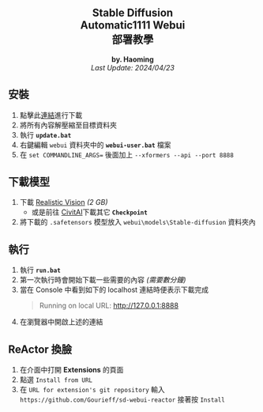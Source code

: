 ﻿<h2 align="center">Stable Diffusion<br>Automatic1111 Webui<br>部署教學</h2>

<p align="center"><b>by. Haoming</b><br><i>Last Update: 2024/04/23</i></p>

## 安裝

1. 點擊此[連結](https://github.com/lllyasviel/stable-diffusion-webui-forge/releases/download/latest/webui_forge_cu121_torch21.7z)進行下載
3. 將所有內容解壓縮至目標資料夾
4. 執行 **`update.bat`**
5. 右鍵編輯 `webui` 資料夾中的 **`webui-user.bat`** 檔案
6. 在 `set COMMANDLINE_ARGS=` 後面加上 `--xformers --api --port 8888`

## 下載模型

1. 下載 [Realistic Vision](https://civitai.com/api/download/models/130072?type=Model&format=SafeTensor&size=pruned&fp=fp16) *(2 GB)*
    - 或是前往 [CivitAI](https://civitai.com/models)下載其它 **`Checkpoint`**
2. 將下載的 `.safetensors` 模型放入 `webui\models\Stable-diffusion` 資料夾內

## 執行

1. 執行 **`run.bat`**
2. 第一次執行時會開始下載一些需要的內容 *(需要數分鐘)*
3. 當在 Console 中看到如下的 localhost 連結時便表示下載完成
    > Running on local URL:  http://127.0.0.1:8888
4. 在瀏覽器中開啟上述的連結

## ReActor 換臉

1. 在介面中打開 **Extensions** 的頁面
2. 點選 `Install from URL`
3. 在 `URL for extension's git repository` 輸入 `https://github.com/Gourieff/sd-webui-reactor` 接著按 `Install`
